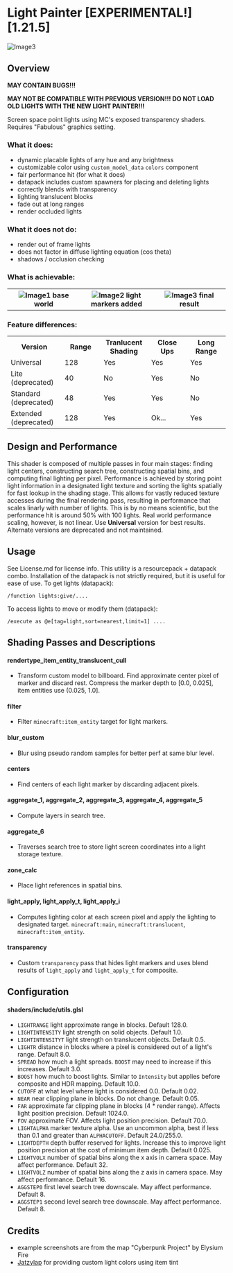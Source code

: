 # Light Painter [EXPERIMENTAL!][1.21.5]
<img src="/images/2.png" alt="Image3"/>

## Overview
**MAY CONTAIN BUGS!!!**

**MAY NOT BE COMPATIBLE WITH PREVIOUS VERSION!!! DO NOT LOAD OLD LIGHTS WITH THE NEW LIGHT PAINTER!!!**

Screen space point lights using MC's exposed transparency shaders. Requires "Fabulous" graphics setting.

### What it does:
- dynamic placable lights of any hue and any brightness
- customizable color using `custom_model_data` `colors` component
- fair performance hit (for what it does)
- datapack includes custom spawners for placing and deleting lights
- correctly blends with transparency
- lighting translucent blocks
- fade out at long ranges
- render occluded lights

### What it does not do:
- render out of frame lights
- does not factor in diffuse lighting equation (cos theta)
- shadows / occlusion checking

### What is achievable:
<table>
  <tr>
    <th width="33%">
      <img src="/images/0.png" alt="Image1"/>
      base world
    </th>
    <th width="33%">
      <img src="/images/1.png" alt="Image2"/>
      light markers added
    </th>
    <th width="33%">
      <img src="/images/2.png" alt="Image3"/>
      final result
    </th>
  </tr>
</table>

### Feature differences:
<table>
  <tr>
    <th width="15%">
      Version
    </th>
    <th width="15%">
      Range
    </th>
    <th width="15%">
      Tranlucent Shading
    </th>
    <th width="15%">
      Close Ups
    </th>
    <th width="15%">
      Long Range
    </th>
  </tr>
  <tr>
    <td width="16%">
      Universal
    </td>
    <td width="16%">
      128
    </td>
    <td width="16%">
      Yes
    </td>
    <td width="16%">
      Yes
    </td>
    <td width="16%">
      Yes
    </td>
  </tr>
  <tr>
    <td width="16%">
      Lite (deprecated)
    </td>
    <td width="16%">
      40
    </td>
    <td width="16%">
      No
    </td>
    <td width="16%">
      Yes
    </td>
    <td width="16%">
      No
    </td>
  </tr>
  <tr>
    <td width="16%">
      Standard (deprecated)
    </td>
    <td width="16%">
      48
    </td>
    <td width="16%">
      Yes
    </td>
    <td width="16%">
      Yes
    </td>
    <td width="16%">
      No
    </td>
  </tr>
  <tr>
    <td width="16%">
      Extended (deprecated)
    </td>
    <td width="16%">
      128
    </td>
    <td width="16%">
      Yes
    </td>
    <td width="16%">
      Ok...
    </td>
    <td width="16%">
      Yes
    </td>
  </tr>
</table>

## Design and Performance
This shader is composed of multiple passes in four main stages: finding light centers, constructing search tree, constructing spatial bins, and computing final lighting per pixel. Performance is achieved by storing point light information in a designated light texture and sorting the lights spatially for fast lookup in the shading stage. This allows for vastly reduced texture accesses during the final rendering pass, resulting in performance that scales linarly with number of lights. This is by no means scientific, but the performance hit is around 50% with 100 lights. Real world performance scaling, however, is not linear. Use **Universal** version for best results. Alternate versions are deprecated and not maintained.

## Usage
See License.md for license info. This utility is a resourcepack + datapack combo. Installation of the datapack is not strictly required, but it is useful for ease of use.
To get lights (datapack):
```
/function lights:give/....
```
To access lights to move or modify them (datapack):
```
/execute as @e[tag=light,sort=nearest,limit=1] ....
```

## Shading Passes and Descriptions
#### rendertype_item_entity_translucent_cull
- Transform custom model to billboard. Find approximate center pixel of marker and discard rest. Compress the marker depth to [0.0, 0.025], item entities use (0.025, 1.0].
#### filter
- Filter `minecraft:item_entity` target for light markers.
#### blur_custom
- Blur using pseudo random samples for better perf at same blur level.
#### centers
- Find centers of each light marker by discarding adjacent pixels.
#### aggregate_1, aggregate_2, aggregate_3, aggregate_4, aggregate_5
- Compute layers in search tree.
#### aggregate_6
- Traverses search tree to store light screen coordinates into a light storage texture.
#### zone_calc
- Place light references in spatial bins.
#### light_apply, light_apply_t, light_apply_i
- Computes lighting color at each screen pixel and apply the lighting to designated target. `minecraft:main`, `minecraft:translucent`, `minecraft:item_entity`.
#### transparency
- Custom `transparency` pass that hides light markers and uses blend results of `light_apply` and `light_apply_t` for composite.

## Configuration
#### shaders/include/utils.glsl
- `LIGHTRANGE` light approximate range in blocks. Default 128.0.
- `LIGHTINTENSITY` light strength on solid objects. Default 1.0.
- `LIGHTINTENSITYT` light strength on translucent objects. Default 0.5.
- `LIGHTR` distance in blocks where a pixel is considered out of a light's range. Default 8.0.
- `SPREAD` how much a light spreads. `BOOST` may need to increase if this increases. Default 3.0.
- `BOOST` how much to boost lights. Similar to `Intensity` but applies before composite and HDR mapping. Default 10.0.
- `CUTOFF` at what level where light is considered 0.0. Default 0.02.
- `NEAR` near clipping plane in blocks. Do not change. Default 0.05.
- `FAR` approximate far clipping plane in blocks (4 * render range). Affects light position precision. Default 1024.0.
- `FOV` approximate FOV. Affects light position precision. Default 70.0.
- `LIGHTALPHA` marker texture alpha. Use an uncommon alpha, best if less than 0.1 and greater than `ALPHACUTOFF`. Default 24.0/255.0.
- `LIGHTDEPTH` depth buffer reserved for lights. Increase this to improve light position precision at the cost of minimum item depth. Default 0.025.
- `LIGHTVOLX` number of spatial bins along the x axis in camera space. May affect performance. Default 32.
- `LIGHTVOLZ` number of spatial bins along the z axis in camera space. May affect performance. Default 16.
- `AGGSTEP0` first level search tree downscale. May affect performance. Default 8.
- `AGGSTEP1` second level search tree downscale. May affect performance. Default 8.

## Credits
- example screenshots are from the map "Cyberpunk Project" by Elysium Fire
- [Jatzylap](https://github.com/Jatzylap) for providing custom light colors using item tint
